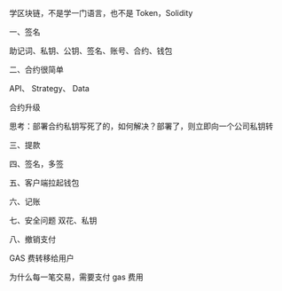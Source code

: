 学区块链，不是学一门语言，也不是 Token，Solidity

一、签名

助记词、私钥、公钥、签名、账号、合约、钱包

二、合约很简单

API、 Strategy、 Data 

合约升级

思考：部署合约私钥写死了的，如何解决？部署了，则立即向一个公司私钥转

三、提款

四、签名，多签

五、客户端拉起钱包

六、记账

七、安全问题
双花、私钥

八、撤销支付

GAS 费转移给用户

为什么每一笔交易，需要支付 gas 费用